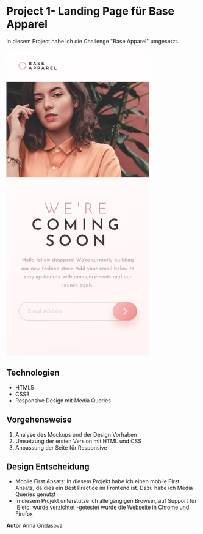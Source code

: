 # Project 1- Landing Page für Base Apparel

In diesem Project habe ich die Challenge "Base Apparel" umgesetzt.

![](./Starterkit/design/mobile-design.jpg)


## Technologien 
- HTML5
- CSS3
- Responsive Design mit Media Queries

## Vorgehensweise 
1. Analyse des Mockups und der Design Vorhaben
2. Umsetzung der ersten Version mit HTML und CSS
3. Anpassung der Seite für Responsive

## Design Entscheidung 
- Mobile First Ansatz: In diesem Projekt habe ich einen mobile First Ansatz, da dies ein Best Practice im Frontend ist. Dazu habe ich Media Queries genutzt
- In diesem Projekt unterstütze ich alle gängigen Browser, auf Support für IE etc. wurde verzichtet
-getestet wurde die Webseite in Chrome und Firefox

**Autor**
Anna Gridasova 
